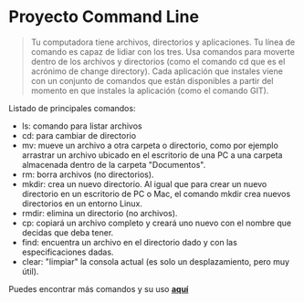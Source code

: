 # Proyecto Command Line 

> Tu computadora tiene archivos, directorios y aplicaciones. Tu línea de comando es capaz de lidiar con los tres. Usa comandos para moverte dentro de los archivos y directorios (como el comando cd que es el acrónimo de change directory). Cada aplicación que instales viene con un conjunto de comandos que están disponibles a partir del momento en que instales la aplicación (como el comando GIT).

Listado de principales comandos:

- ls: comando para listar archivos
- cd: para cambiar de directorio
- mv: mueve un archivo a otra carpeta o directorio, como por ejemplo arrastrar un archivo ubicado en el escritorio de una PC a una carpeta almacenada dentro de la carpeta "Documentos".
- rm: borra archivos (no directorios).
- mkdir: crea un nuevo directorio. Al igual que para crear un nuevo directorio en un escritorio de PC o Mac, el comando mkdir crea nuevos directorios en un entorno Linux.
- rmdir: elimina un directorio (no archivos).
- cp: copiará un archivo completo y creará uno nuevo con el nombre que decidas que deba tener.
- find: encuentra un archivo en el directorio dado y con las especificaciones dadas.
- clear: "limpiar" la consola actual (es solo un desplazamiento, pero muy útil).

Puedes encontrar más comandos y su uso **[aquí](https://www.hostinger.es/tutoriales/linux-comandos)**
